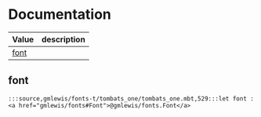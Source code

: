 # Documentation
|Value|description|
|---|---|
|[font](#font)||

## font

```moonbit
:::source,gmlewis/fonts-t/tombats_one/tombats_one.mbt,529:::let font : <a href="gmlewis/fonts#Font">@gmlewis/fonts.Font</a>
```

